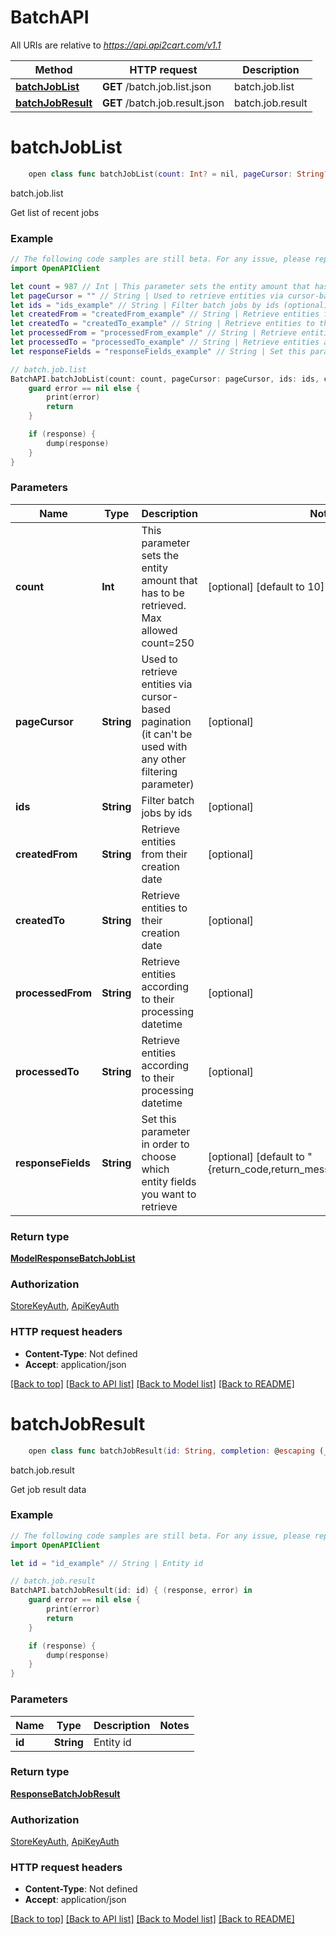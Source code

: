 # BatchAPI

All URIs are relative to *https://api.api2cart.com/v1.1*

Method | HTTP request | Description
------------- | ------------- | -------------
[**batchJobList**](BatchAPI.md#batchjoblist) | **GET** /batch.job.list.json | batch.job.list
[**batchJobResult**](BatchAPI.md#batchjobresult) | **GET** /batch.job.result.json | batch.job.result


# **batchJobList**
```swift
    open class func batchJobList(count: Int? = nil, pageCursor: String? = nil, ids: String? = nil, createdFrom: String? = nil, createdTo: String? = nil, processedFrom: String? = nil, processedTo: String? = nil, responseFields: String? = nil, completion: @escaping (_ data: ModelResponseBatchJobList?, _ error: Error?) -> Void)
```

batch.job.list

Get list of recent jobs

### Example
```swift
// The following code samples are still beta. For any issue, please report via http://github.com/OpenAPITools/openapi-generator/issues/new
import OpenAPIClient

let count = 987 // Int | This parameter sets the entity amount that has to be retrieved. Max allowed count=250 (optional) (default to 10)
let pageCursor = "" // String | Used to retrieve entities via cursor-based pagination (it can't be used with any other filtering parameter) (optional)
let ids = "ids_example" // String | Filter batch jobs by ids (optional)
let createdFrom = "createdFrom_example" // String | Retrieve entities from their creation date (optional)
let createdTo = "createdTo_example" // String | Retrieve entities to their creation date (optional)
let processedFrom = "processedFrom_example" // String | Retrieve entities according to their processing datetime (optional)
let processedTo = "processedTo_example" // String | Retrieve entities according to their processing datetime (optional)
let responseFields = "responseFields_example" // String | Set this parameter in order to choose which entity fields you want to retrieve (optional) (default to "{return_code,return_message,pagination,result}")

// batch.job.list
BatchAPI.batchJobList(count: count, pageCursor: pageCursor, ids: ids, createdFrom: createdFrom, createdTo: createdTo, processedFrom: processedFrom, processedTo: processedTo, responseFields: responseFields) { (response, error) in
    guard error == nil else {
        print(error)
        return
    }

    if (response) {
        dump(response)
    }
}
```

### Parameters

Name | Type | Description  | Notes
------------- | ------------- | ------------- | -------------
 **count** | **Int** | This parameter sets the entity amount that has to be retrieved. Max allowed count&#x3D;250 | [optional] [default to 10]
 **pageCursor** | **String** | Used to retrieve entities via cursor-based pagination (it can&#39;t be used with any other filtering parameter) | [optional] 
 **ids** | **String** | Filter batch jobs by ids | [optional] 
 **createdFrom** | **String** | Retrieve entities from their creation date | [optional] 
 **createdTo** | **String** | Retrieve entities to their creation date | [optional] 
 **processedFrom** | **String** | Retrieve entities according to their processing datetime | [optional] 
 **processedTo** | **String** | Retrieve entities according to their processing datetime | [optional] 
 **responseFields** | **String** | Set this parameter in order to choose which entity fields you want to retrieve | [optional] [default to &quot;{return_code,return_message,pagination,result}&quot;]

### Return type

[**ModelResponseBatchJobList**](ModelResponseBatchJobList.md)

### Authorization

[StoreKeyAuth](../README.md#StoreKeyAuth), [ApiKeyAuth](../README.md#ApiKeyAuth)

### HTTP request headers

 - **Content-Type**: Not defined
 - **Accept**: application/json

[[Back to top]](#) [[Back to API list]](../README.md#documentation-for-api-endpoints) [[Back to Model list]](../README.md#documentation-for-models) [[Back to README]](../README.md)

# **batchJobResult**
```swift
    open class func batchJobResult(id: String, completion: @escaping (_ data: ResponseBatchJobResult?, _ error: Error?) -> Void)
```

batch.job.result

Get job result data

### Example
```swift
// The following code samples are still beta. For any issue, please report via http://github.com/OpenAPITools/openapi-generator/issues/new
import OpenAPIClient

let id = "id_example" // String | Entity id

// batch.job.result
BatchAPI.batchJobResult(id: id) { (response, error) in
    guard error == nil else {
        print(error)
        return
    }

    if (response) {
        dump(response)
    }
}
```

### Parameters

Name | Type | Description  | Notes
------------- | ------------- | ------------- | -------------
 **id** | **String** | Entity id | 

### Return type

[**ResponseBatchJobResult**](ResponseBatchJobResult.md)

### Authorization

[StoreKeyAuth](../README.md#StoreKeyAuth), [ApiKeyAuth](../README.md#ApiKeyAuth)

### HTTP request headers

 - **Content-Type**: Not defined
 - **Accept**: application/json

[[Back to top]](#) [[Back to API list]](../README.md#documentation-for-api-endpoints) [[Back to Model list]](../README.md#documentation-for-models) [[Back to README]](../README.md)

